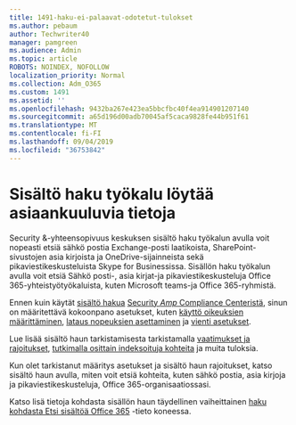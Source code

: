 ```yaml
---
title: 1491-haku-ei-palaavat-odotetut-tulokset
ms.author: pebaum
author: Techwriter40
manager: pamgreen
ms.audience: Admin
ms.topic: article
ROBOTS: NOINDEX, NOFOLLOW
localization_priority: Normal
ms.collection: Adm_O365
ms.custom: 1491
ms.assetid: ''
ms.openlocfilehash: 9432ba267e423ea5bbcfbc40f4ea914901207140
ms.sourcegitcommit: a65d196d00adb70045af5caca9828fe44b951f61
ms.translationtype: MT
ms.contentlocale: fi-FI
ms.lasthandoff: 09/04/2019
ms.locfileid: "36753842"
---
```

# <a name="content-search-tool-to-find-relevant-info"></a>Sisältö haku työkalu löytää asiaankuuluvia tietoja

Security &-yhteensopivuus keskuksen sisältö haku työkalun avulla voit nopeasti etsiä sähkö postia Exchange-posti laatikoista, SharePoint-sivustojen asia kirjoista ja OneDrive-sijainneista sekä pikaviestikeskusteluista Skype for Businessissa. Sisällön haku työkalun avulla voit etsiä Sähkö posti-, asia kirjat-ja pikaviestikeskusteluja Office 365-yhteistyötyökaluista, kuten Microsoft teams-ja Office 365-ryhmistä.


Ennen kuin käytät [sisältö hakua](https://sip.protection.office.com/contentsearchbeta?ContentOnly=1) [Security _Amp_ Compliance Centeristä](https://sip.protection.office.com/homepage), sinun on määritettävä kokoonpano asetukset, kuten [käyttö oikeuksien määrittäminen](https://docs.microsoft.com/office365/securitycompliance/permissions-filtering-for-content-search), [lataus nopeuksien asettaminen](https://docs.microsoft.com/office365/securitycompliance/increase-download-speeds-when-exporting-ediscovery-results) ja [vienti asetukset](https://docs.microsoft.com/office365/securitycompliance/disable-reports-when-you-export-content-search-results).

Lue lisää sisältö haun tarkistamisesta tarkistamalla [vaatimukset ja rajoitukset](https://docs.microsoft.com/office365/securitycompliance/limits-for-content-search), [tutkimalla osittain indeksoituja kohteita](https://docs.microsoft.com/office365/securitycompliance/investigating-partially-indexed-items-in-ediscovery) ja muita tuloksia.

Kun olet tarkistanut määritys asetukset ja sisältö haun rajoitukset, katso [</a> sisältö haun avulla, miten voit etsiä kohteita, kuten sähkö postia, asia kirjoja ja pikaviestikeskusteluja, Office 365-organisaatiossasi](https://docs.microsoft.com/office365/securitycompliance/content-search).

Katso lisä tietoja kohdasta sisällön haun täydellinen vaiheittainen [haku kohdasta Etsi sisältöä Office 365](https://docs.microsoft.com/office365/securitycompliance/search-for-content) -tieto koneessa.
